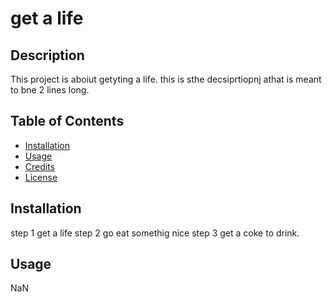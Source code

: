 # get a life
 
## Description
 
This project is aboiut getyting a life.
this is sthe decsiprtiopnj athat is meant to bne 
2 lines long.

 
 
## Table of Contents
 
- [Installation](#installation)
- [Usage](#usage)
- [Credits](#credits)
- [License](#license)
 
 
## Installation
 
step 1 get a life
step 2 go eat somethig nice
step 3 get a coke to drink.

 
 
## Usage
 
NaN
 
 
